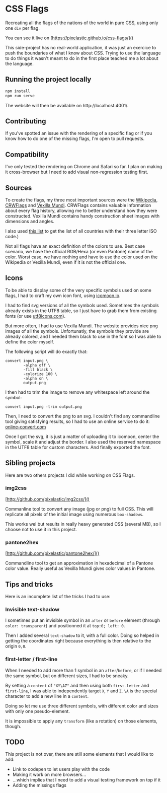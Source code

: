 # CSS Flags

Recreating all the flags of the nations of the world in pure CSS, using only one
`div` per flag.

You can see it live on [https://pixelastic.github.io/css-flags/]()

This side-project has no real-world application, it was just an exercice to push
the boundaries of what I know about CSS. Trying to use the language to do things
it wasn't meant to do in the first place teached me a lot about the language.

## Running the project locally

```sh
npm install
npm run serve
```

The website will then be available on http://localhost:4001/.

## Contributing

If you've spotted an issue with the rendering of a specific flag or if you know
how to do one of the missing flags, I'm open to pull requests.

## Compatibility

I've only tested the rendering on Chrome and Safari so far. I plan on making it
cross-browser but I need to add visual non-regression testing first.

## Sources

To create the flags, my three most important sources were the [Wikipedia][1],
[CRWFlags][2] and [Vexilla Mundi][3]. CRWFlags contains valuable information
about every flag history, allowing me to better understand how they were
constructed. Vexilla Mundi contains handy construction sheet images with
dimensions and angles.

I also used [this list][4] to get the list of all countries with their three
letter ISO code.)

Not all flags have an exact definition of the colors to use. Best case scenario,
we have the official RGB/Hexa (or even Pantone) name of the color. Worst case,
we have nothing and have to use the color used on the Wikipedia or Vexilla
Mundi, even if it is not the official one.

## Icons

To be able to display some of the very specific symbols used on some flags,
I had to craft my own icon font, using [icomoon.io][5].

I had to find svg versions of all the symbols used. Sometimes the symbols
already exists in the UTF8 table, so I just have to grab them from existing
fonts (or use [utf8icons.com][6]).

But more often, I had to use Vexilla Mundi. The website provides nice png images
of all the symbols. Unfortunatly, the symbols they provide are already colored,
and I needed them black to use in the font so I was able to define the color
myself.

The following script will do exactly that:

```
convert input.png \
        -alpha off \
        -fill black \
        -colorize 100 \
        -alpha on \
        output.png
```

I then had to trim the image to remove any whitespace left around the symbol:

```
convert input.png -trim output.png
```

Then, I need to convert the png to an svg. I couldn't find any commandline tool
giving satisfying results, so I had to use an online service to do it:
[online-convert.com][7]

Once I got the svg, it is just a matter of uploading it to icomoon, center the
symbol, scale it and adjust the border. I also used the reserved namespace in
the UTF8 table for custom characters. And finally exported the font.

## Sibling projects

Here are two others projects I did while working on CSS Flags.

### img2css

[http://github.com/pixelastic/img2css/]()

Commanline tool to convert any image (jpg or png) to full CSS. This will
replicate all pixels of the initial image using numerous `box-shadows`.

This works wel but results in really heavy generated CSS (several MB), so
I choose not to use it in this project.

### pantone2hex

[http://github.com/pixelastic/pantone2hex/]() 

Commandline tool to get an approximation in hexadecimal of a Pantone color
value. Really useful as Vexilla Mundi gives color values in Pantone.

## Tips and tricks

Here is an incomplete list of the tricks I had to use:

### Invisible text-shadow

I sometimes put an invisible symbol in an `after` or `before` element (through
`color: transparent`) and positionned it at `top:0; left: 0`.

Then I added several `text-shadow` to it, with a full color. Doing so helped in
getting the coordinates right because everything is then relative to the origin
`0,0`.

### first-letter / first-line

When I needed to add more than 1 symbol in an `after`/`before`, or if I needed
the same symbol, but on different sizes, I had to be sneaky.

By setting a `content` of `"XY\AZ"` and then using both `first-letter` and
`first-line`, I was able to independently target `X`, `Y` and `Z`. `\A` is the
special character to add a new line in a `content`.

Doing so let me use three different symbols, with different color and sizes with
only one pseudo-element.

It is impossible to apply any `transform` (like a rotation) on those elements,
though.

## TODO

This project is not over, there are still some elements that I would like to
add:

- Link to codepen to let users play with the code
- Making it work on more browsers...
- ...which implies that I need to add a visual testing framework on top if it
- Adding the missings flags


[1]: http://en.wikipedia.org/wiki/List_of_countries_by_style_of_national_flags
[2]: http://www.crwflags.com/fotw/flags/country.html
[3]: http://www.vexilla-mundi.com/
[4]: https://raw.githubusercontent.com/lukes/ISO-3166-Countries-with-Regional-Codes/master/all/all.json
[5]: http://icomoon.io/app
[6]: http://www.utf8icons.com/
[7]: http://image.online-convert.com/convert-to-svg
